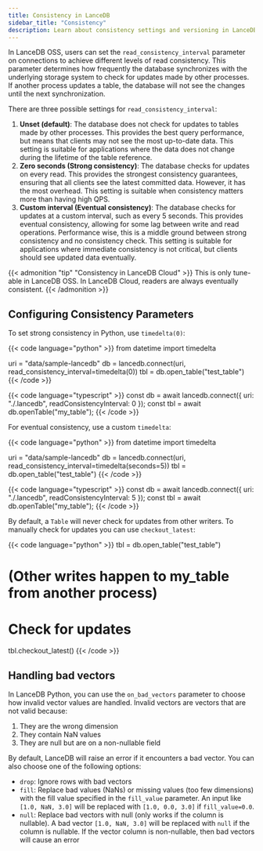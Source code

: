 ```yaml
---
title: Consistency in LanceDB
sidebar_title: "Consistency"
description: Learn about consistency settings and versioning in LanceDB tables.
---
```


In LanceDB OSS, users can set the `read_consistency_interval` parameter on connections to achieve different levels of read consistency. This parameter determines how frequently the database synchronizes with the underlying storage system to check for updates made by other processes. If another process updates a table, the database will not see the changes until the next synchronization.

There are three possible settings for `read_consistency_interval`:

1. **Unset (default)**: The database does not check for updates to tables made by other processes. This provides the best query performance, but means that clients may not see the most up-to-date data. This setting is suitable for applications where the data does not change during the lifetime of the table reference.
2. **Zero seconds (Strong consistency)**: The database checks for updates on every read. This provides the strongest consistency guarantees, ensuring that all clients see the latest committed data. However, it has the most overhead. This setting is suitable when consistency matters more than having high QPS.
3. **Custom interval (Eventual consistency)**: The database checks for updates at a custom interval, such as every 5 seconds. This provides eventual consistency, allowing for some lag between write and read operations. Performance wise, this is a middle ground between strong consistency and no consistency check. This setting is suitable for applications where immediate consistency is not critical, but clients should see updated data eventually.

{{< admonition "tip" "Consistency in LanceDB Cloud" >}}
This is only tune-able in LanceDB OSS. In LanceDB Cloud, readers are always eventually consistent.
{{< /admonition >}}

## Configuring Consistency Parameters

To set strong consistency in Python, use `timedelta(0)`:

{{< code language="python" >}}
from datetime import timedelta

uri = "data/sample-lancedb"
db = lancedb.connect(uri, read_consistency_interval=timedelta(0))
tbl = db.open_table("test_table")
{{< /code >}}

{{< code language="typescript" >}}
const db = await lancedb.connect({ uri: "./.lancedb", readConsistencyInterval: 0 });
const tbl = await db.openTable("my_table");
{{< /code >}}

For eventual consistency, use a custom `timedelta`:

{{< code language="python" >}}
from datetime import timedelta

uri = "data/sample-lancedb"
db = lancedb.connect(uri, read_consistency_interval=timedelta(seconds=5))
tbl = db.open_table("test_table")
{{< /code >}}

{{< code language="typescript" >}}
const db = await lancedb.connect({ uri: "./.lancedb", readConsistencyInterval: 5 });
const tbl = await db.openTable("my_table");
{{< /code >}}


By default, a `Table` will never check for updates from other writers. To manually check for updates you can use `checkout_latest`:

{{< code language="python" >}}
tbl = db.open_table("test_table")

# (Other writes happen to my_table from another process)

# Check for updates
tbl.checkout_latest()
{{< /code >}}

## Handling bad vectors

In LanceDB Python, you can use the `on_bad_vectors` parameter to choose how
invalid vector values are handled. Invalid vectors are vectors that are not valid
because:

1. They are the wrong dimension
2. They contain NaN values
3. They are null but are on a non-nullable field

By default, LanceDB will raise an error if it encounters a bad vector. You can
also choose one of the following options:

* `drop`: Ignore rows with bad vectors
* `fill`: Replace bad values (NaNs) or missing values (too few dimensions) with
    the fill value specified in the `fill_value` parameter. An input like
    `[1.0, NaN, 3.0]` will be replaced with `[1.0, 0.0, 3.0]` if `fill_value=0.0`.
* `null`: Replace bad vectors with null (only works if the column is nullable).
    A bad vector `[1.0, NaN, 3.0]` will be replaced with `null` if the column is
    nullable. If the vector column is non-nullable, then bad vectors will cause an
    error
